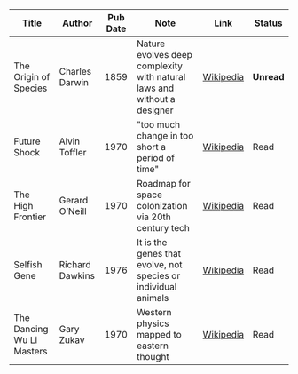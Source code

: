 | Title | Author | Pub Date | Note | Link | Status |
| ----- | ------ | -------- | ---- | ---- | ------ |
| The Origin of Species | Charles Darwin | 1859 | Nature evolves deep complexity with natural laws and without a designer | [Wikipedia](https://en.wikipedia.org/wiki/On_the_Origin_of_Species) | **Unread** |
| Future Shock | Alvin Toffler | 1970 | "too much change in too short a period of time" | [Wikipedia](https://en.wikipedia.org/wiki/Future_Shock) | Read |
| The High Frontier | Gerard O’Neill | 1970 | Roadmap for space colonization via 20th century tech | [Wikipedia](https://en.wikipedia.org/wiki/The_High_Frontier:_Human_Colonies_in_Space) | Read |
| Selfish Gene | Richard Dawkins | 1976 | It is the genes that evolve, not species or individual animals | [Wikipedia](https://en.wikipedia.org/wiki/The_Selfish_Gene) | Read |
| The Dancing Wu Li Masters | Gary Zukav | 1970 | Western physics mapped to eastern thought | [Wikipedia](https://en.wikipedia.org/wiki/The_Dancing_Wu_Li_Masters) | Read |